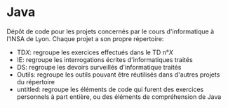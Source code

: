Java
====

Dépôt de code pour les projets concernés par le cours d'informatique à l'INSA 
  de Lyon. Chaque projet a son propre répertoire:
* TD*X*: regroupe les exercices effectués dans le TD n°*X*
* IE: regroupe les interrogations écrites d'informatiques traités
* DS: regroupe les devoirs surveillés d'informatique traités
* Outils: regroupe les outils pouvant être réutilisés dans d'autres projets du
  répertoire
* untitled: regroupe les éléments de code qui furent des exercices personnels 
  à part entière, ou des éléments de compréhension de Java
